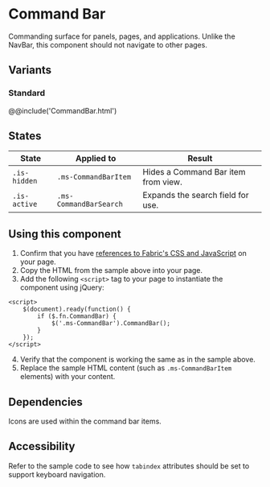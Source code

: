 # Command Bar
Commanding surface for panels, pages, and applications. Unlike the NavBar, this component should not navigate to other pages.

## Variants

### Standard
@@include('CommandBar.html')

## States
State | Applied to | Result
 --- | --- | ---
`.is-hidden` | `.ms-CommandBarItem` | Hides a Command Bar item from view.
`.is-active` | `.ms-CommandBarSearch` | Expands the search field for use.

## Using this component
<!-- @todo Create a page showing how to import fabric.css, fabric.components.css, and jquery.fabric.js onto a page. -->
1. Confirm that you have [references to Fabric's CSS and JavaScript]() on your page.
2. Copy the HTML from the sample above into your page.
3. Add the following `<script>` tag to your page to instantiate the component using jQuery:
<!-- @todo Can we simplify the code block below? -->
```
<script>
    $(document).ready(function() {
        if ($.fn.CommandBar) {
            $('.ms-CommandBar').CommandBar();
        }
    });
</script>
```
4. Verify that the component is working the same as in the sample above.
5. Replace the sample HTML content (such as `.ms-CommandBarItem` elements) with your content.

## Dependencies
Icons are used within the command bar items.

## Accessibility
Refer to the sample code to see how `tabindex` attributes should be set to support keyboard navigation.
